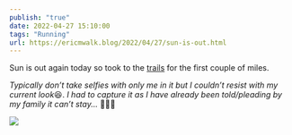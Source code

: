 ```yaml
---
publish: "true"
date: 2022-04-27 15:10:00
tags: "Running"
url: https://ericmwalk.blog/2022/04/27/sun-is-out.html
---
```


Sun is out again today so took to the [trails](http://www.strava.com/activities/7049741819) for the first couple of miles.

*Typically don’t take selfies with only me in it but I couldn’t resist with my current look*😆. *I had to capture it as I have already been told/pleading by my family it can’t stay...* 🏃🏻‍♂️


![](https://ericmwalk.blog/uploads/2022/1b6f52da8c.jpg)